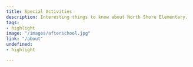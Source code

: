 ```yaml
---
title: Special Activities
description: Interesting things to know about North Shore Elementary.
tags:
- highlight
image: "/images/afterschool.jpg"
link: "/about"
undefined:
- highlight

---
```

